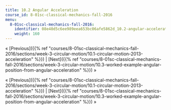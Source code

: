 ```yaml
---
title: 10.2 Angular Acceleration
course_id: 8-01sc-classical-mechanics-fall-2016
menu:
  8-01sc-classical-mechanics-fall-2016:
    identifier: 08e40d5c6ee989eea653bc06afe5862d_10.2-angular-acceleration
    weight: 160
---
```

« [Previous]({{% ref "courses/8-01sc-classical-mechanics-fall-2016/sections/week-3-circular-motion/10.1-circular-motion-2013-acceleration" %}}) | [Next]({{% ref "courses/8-01sc-classical-mechanics-fall-2016/sections/week-3-circular-motion/10.3-worked-example-angular-position-from-angular-acceleration" %}}) »

« [Previous]({{% ref "courses/8-01sc-classical-mechanics-fall-2016/sections/week-3-circular-motion/10.1-circular-motion-2013-acceleration" %}}) | [Next]({{% ref "courses/8-01sc-classical-mechanics-fall-2016/sections/week-3-circular-motion/10.3-worked-example-angular-position-from-angular-acceleration" %}}) »